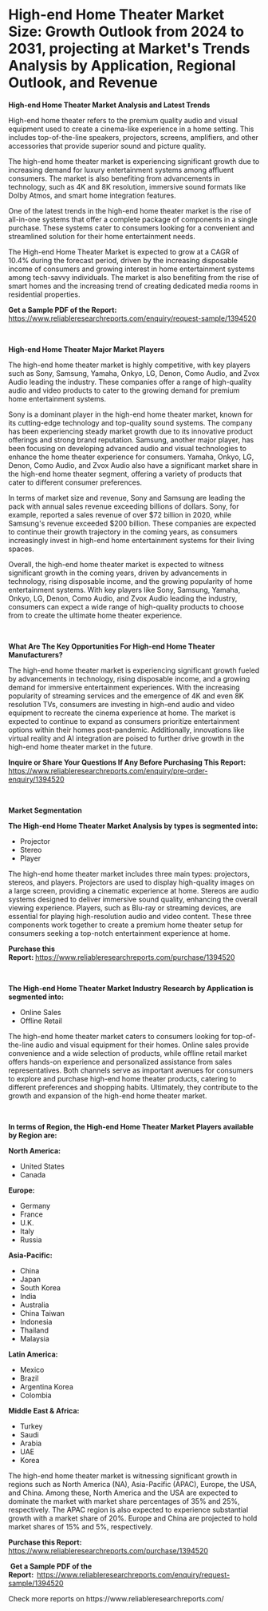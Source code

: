 <p><h1>High-end Home Theater Market Size: Growth Outlook from 2024 to 2031, projecting at Market's Trends Analysis by Application, Regional Outlook, and Revenue</h1></p><p><strong>High-end Home Theater Market Analysis and Latest Trends</strong></p>
<p><p>High-end home theater refers to the premium quality audio and visual equipment used to create a cinema-like experience in a home setting. This includes top-of-the-line speakers, projectors, screens, amplifiers, and other accessories that provide superior sound and picture quality.</p><p>The high-end home theater market is experiencing significant growth due to increasing demand for luxury entertainment systems among affluent consumers. The market is also benefiting from advancements in technology, such as 4K and 8K resolution, immersive sound formats like Dolby Atmos, and smart home integration features.</p><p>One of the latest trends in the high-end home theater market is the rise of all-in-one systems that offer a complete package of components in a single purchase. These systems cater to consumers looking for a convenient and streamlined solution for their home entertainment needs.</p><p>The High-end Home Theater Market is expected to grow at a CAGR of 10.4% during the forecast period, driven by the increasing disposable income of consumers and growing interest in home entertainment systems among tech-savvy individuals. The market is also benefiting from the rise of smart homes and the increasing trend of creating dedicated media rooms in residential properties.</p></p>
<p><strong>Get a Sample PDF of the Report:&nbsp;</strong> <a href="https://www.reliableresearchreports.com/enquiry/request-sample/1394520">https://www.reliableresearchreports.com/enquiry/request-sample/1394520</a></p>
<p>&nbsp;</p>
<p><strong>High-end Home Theater Major Market Players</strong></p>
<p><p>The high-end home theater market is highly competitive, with key players such as Sony, Samsung, Yamaha, Onkyo, LG, Denon, Como Audio, and Zvox Audio leading the industry. These companies offer a range of high-quality audio and video products to cater to the growing demand for premium home entertainment systems.</p><p>Sony is a dominant player in the high-end home theater market, known for its cutting-edge technology and top-quality sound systems. The company has been experiencing steady market growth due to its innovative product offerings and strong brand reputation. Samsung, another major player, has been focusing on developing advanced audio and visual technologies to enhance the home theater experience for consumers. Yamaha, Onkyo, LG, Denon, Como Audio, and Zvox Audio also have a significant market share in the high-end home theater segment, offering a variety of products that cater to different consumer preferences.</p><p>In terms of market size and revenue, Sony and Samsung are leading the pack with annual sales revenue exceeding billions of dollars. Sony, for example, reported a sales revenue of over $72 billion in 2020, while Samsung's revenue exceeded $200 billion. These companies are expected to continue their growth trajectory in the coming years, as consumers increasingly invest in high-end home entertainment systems for their living spaces.</p><p>Overall, the high-end home theater market is expected to witness significant growth in the coming years, driven by advancements in technology, rising disposable income, and the growing popularity of home entertainment systems. With key players like Sony, Samsung, Yamaha, Onkyo, LG, Denon, Como Audio, and Zvox Audio leading the industry, consumers can expect a wide range of high-quality products to choose from to create the ultimate home theater experience.</p></p>
<p>&nbsp;</p>
<p><strong>What Are The Key Opportunities For High-end Home Theater Manufacturers?</strong></p>
<p><p>The high-end home theater market is experiencing significant growth fueled by advancements in technology, rising disposable income, and a growing demand for immersive entertainment experiences. With the increasing popularity of streaming services and the emergence of 4K and even 8K resolution TVs, consumers are investing in high-end audio and video equipment to recreate the cinema experience at home. The market is expected to continue to expand as consumers prioritize entertainment options within their homes post-pandemic. Additionally, innovations like virtual reality and AI integration are poised to further drive growth in the high-end home theater market in the future.</p></p>
<p><strong>Inquire or Share Your Questions If Any Before Purchasing This Report:</strong> <a href="https://www.reliableresearchreports.com/enquiry/pre-order-enquiry/1394520">https://www.reliableresearchreports.com/enquiry/pre-order-enquiry/1394520</a></p>
<p>&nbsp;</p>
<p><strong>Market Segmentation</strong></p>
<p><strong>The High-end Home Theater Market Analysis by types is segmented into:</strong></p>
<p><ul><li>Projector</li><li>Stereo</li><li>Player</li></ul></p>
<p><p>The high-end home theater market includes three main types: projectors, stereos, and players. Projectors are used to display high-quality images on a large screen, providing a cinematic experience at home. Stereos are audio systems designed to deliver immersive sound quality, enhancing the overall viewing experience. Players, such as Blu-ray or streaming devices, are essential for playing high-resolution audio and video content. These three components work together to create a premium home theater setup for consumers seeking a top-notch entertainment experience at home.</p></p>
<p><strong>Purchase this Report:&nbsp;</strong><a href="https://www.reliableresearchreports.com/purchase/1394520">https://www.reliableresearchreports.com/purchase/1394520</a></p>
<p>&nbsp;</p>
<p><strong>The High-end Home Theater Market Industry Research by Application is segmented into:</strong></p>
<p><ul><li>Online Sales</li><li>Offline Retail</li></ul></p>
<p><p>The high-end home theater market caters to consumers looking for top-of-the-line audio and visual equipment for their homes. Online sales provide convenience and a wide selection of products, while offline retail market offers hands-on experience and personalized assistance from sales representatives. Both channels serve as important avenues for consumers to explore and purchase high-end home theater products, catering to different preferences and shopping habits. Ultimately, they contribute to the growth and expansion of the high-end home theater market.</p></p>
<p>&nbsp;</p>
<p><strong>In terms of Region, the High-end Home Theater Market Players available by Region are:</strong></p>
<p>
    <p> <strong> North America: </strong>
        <ul>
            <li>United States</li>
            <li>Canada</li>
        </ul>
        </p> 
    <p> <strong> Europe: </strong>
        <ul>
            <li>Germany</li>
            <li>France</li>
            <li>U.K.</li>
            <li>Italy</li>
            <li>Russia</li>
        </ul>
        </p> 
    <p> <strong> Asia-Pacific: </strong>
        <ul>
            <li>China</li>
            <li>Japan</li>
            <li>South Korea</li>
            <li>India</li>
            <li>Australia</li>
            <li>China Taiwan</li>
            <li>Indonesia</li>
            <li>Thailand</li>
            <li>Malaysia</li>
        </ul>
        </p> 
    <p> <strong> Latin America: </strong>
        <ul>
            <li>Mexico</li>
            <li>Brazil</li>
            <li>Argentina Korea</li>
            <li>Colombia</li>
        </ul>
        </p> 
    <p> <strong> Middle East & Africa: </strong>
        <ul>
            <li>Turkey</li>
            <li>Saudi</li>
            <li>Arabia</li>
            <li>UAE</li>
            <li>Korea</li>
        </ul>
    </p>
    </p>
<p><p>The high-end home theater market is witnessing significant growth in regions such as North America (NA), Asia-Pacific (APAC), Europe, the USA, and China. Among these, North America and the USA are expected to dominate the market with market share percentages of 35% and 25%, respectively. The APAC region is also expected to experience substantial growth with a market share of 20%. Europe and China are projected to hold market shares of 15% and 5%, respectively.</p></p>
<p><strong>Purchase this Report: </strong><a href="https://www.reliableresearchreports.com/purchase/1394520">https://www.reliableresearchreports.com/purchase/1394520</a></p>
<p>&nbsp;<strong>Get a Sample PDF of the Report:&nbsp;&nbsp;</strong><a href="https://www.reliableresearchreports.com/enquiry/request-sample/1394520">https://www.reliableresearchreports.com/enquiry/request-sample/1394520</a></p>
<p><strong></strong></p>
<p>Check more reports on https://www.reliableresearchreports.com/</p>